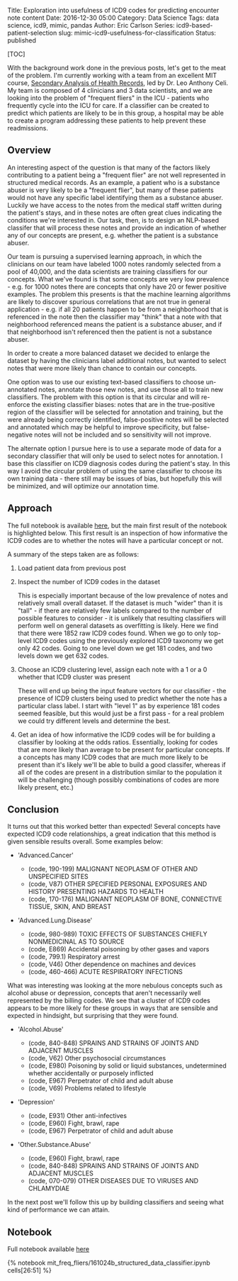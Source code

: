 Title: Exploration into usefulness of ICD9 codes for predicting encounter note content
Date: 2016-12-30 05:00
Category: Data Science
Tags: data science, icd9, mimic, pandas
Author: Eric Carlson
Series: icd9-based-patient-selection
slug: mimic-icd9-usefulness-for-classification
Status: published

[TOC]

With the background work done in the previous posts, let's get to the meat of the problem.  I'm
currently working with a team from an excellent MIT course, 
[Secondary Analysis of Health Records](http://criticaldata.mit.edu/course/), led by Dr. Leo Anthony 
Celi. My team is composed of 4 clinicians and 3 data scientists, and we are looking into the problem 
of "frequent fliers" in the ICU - patients who frequently cycle into the ICU for care.  If a
classifier can be created to predict which patients are likely to be in this group, a hospital may
be able to create a program addressing these patients to help prevent these readmissions.

## Overview

An interesting aspect of the question is that many of the factors likely contributing to a patient 
being a "frequent flier" are not well represented in structured medical records.  As an example, 
a patient who is a substance abuser is very likely to be a "frequent flier", but many of these 
patients would not have any specific label identifying them as a substance abuser. Luckily we have
access to the notes from the medical staff written during the patient's stays, and in these notes
are often great clues indicating the conditions we're interested in.  Our task, then, is to design
an NLP-based classifer that will process these notes and provide an indication of whether any of
our concepts are present, e.g. whether the patient is a substance abuser.

Our team is pursuing a supervised learning approach, in which the clinicians on our team have labeled
1000 notes randomly selected from a pool of 40,000, and the data scientists are training classifiers
for our concepts.  What we've found is that some concepts are very low prevalence - e.g. for 1000
notes there are concepts that only have 20 or fewer positive examples.  The problem this presents
is that the machine learning algorithms are likely to discover spurious correlations that are not
true in general application - e.g. if all 20 patients happen to be from a neighborhood that is 
referenced in the note then the classifier may "think" that a note with that neighborhood referenced
means the patient is a substance abuser, and if that neighborhood isn't referenced then the patient
is not a substance abuser.

In order to create a more balanced dataset we decided to enlarge the dataset by having the 
clinicians label additional notes, but wanted to select notes that were more likely than chance
to contain our concepts.  

One option was to use our existing text-based classifiers to choose 
un-annotated notes, annotate those new notes, and use those all to train new classifiers.  The 
problem with this option is that its circular and will re-enforce the existing classifier biases:
notes that are in the true-positive region of the classifier will be selected for annotation and 
training, but the were already being correctly identified, false-positive notes will be selected
and annotated which may be helpful to improve specificity, but false-negative notes will not be
included and so sensitivity will not improve.

The alternate option I pursue here is to use a separate mode of data for a secondary classifier
that will only be used to select notes for annotation.  I base this classifier on ICD9 diagnosis
codes during the patient's stay.  In this way I avoid the circular problem of using the same
classifier to choose its own training data - there still may be issues of bias, but hopefully
this will be minimized, and will optimize our annotation time.

## Approach

The full notebook is available [here](/notebooks/mit_freq_fliers/161024b_structured_data_classifier.ipynb),
but the main first result of the notebook is highlighted below.  This first result is an inspection
of how informative the ICD9 codes are to whether the notes will have a particular concept or not.

A summary of the steps taken are as follows:

  1. Load patient data from previous post
  2. Inspect the number of ICD9 codes in the dataset

     This is especially important because of the low prevalence of notes and relatively small
     overall dataset.  If the dataset is much "wider" than it is "tall" - if there are relatively
     few labels compared to the number of possible features to consider - it is unlikely that 
     resulting classifiers will perform well on general datasets as overfitting is likely.  Here
     we find that there were 1852 raw ICD9 codes found.  When we go to only top-level ICD9 codes
     using the previously explored ICD9 taxonomy we get only 42 codes.  Going to one level down
     we get 181 codes, and two levels down we get 632 codes.
     
  3. Choose an ICD9 clustering level, assign each note with a 1 or a 0 whether that ICD9 cluster
     was present
     
     These will end up being the input feature vectors for our classifier - the presence of
     ICD9 clusters being used to predict whether the note has a particular class label.  I start
     with "level 1" as by experience 181 codes seemed feasible, but this would just be a first pass -
     for a real problem we could try different levels and determine the best.
     
  4. Get an idea of how informative the ICD9 codes will be for building a classifier by looking
     at the odds ratios.  Essentially, looking for codes that are more likely than average
     to be present for particular concepts.  If a concepts has many ICD9 codes that are much
     more likely to be present than it's likely we'll be able to build a good classifer, whereas
     if all of the codes are present in a distribution similar to the population it will be 
     challenging (though possibly combinations of codes are more likely present, etc.)

## Conclusion

It turns out that this worked better than expected!  Several concepts have expected ICD9 code 
relationships, a great indication that this method is given sensible results overall.  Some examples below:

  * 'Advanced.Cancer'
 	
 	* (code, 190-199)	MALIGNANT NEOPLASM OF OTHER AND UNSPECIFIED SITES
 	* (code, V87)	OTHER SPECIFIED PERSONAL EXPOSURES AND HISTORY PRESENTING HAZARDS TO HEALTH	
 	* (code, 170-176)	MALIGNANT NEOPLASM OF BONE, CONNECTIVE TISSUE, SKIN, AND BREAST
 	
  * 'Advanced.Lung.Disease'
  
  	* (code, 980-989)	TOXIC EFFECTS OF SUBSTANCES CHIEFLY NONMEDICINAL AS TO SOURCE
  	* (code, E869)	Accidental poisoning by other gases and vapors
  	* (code, 799.1)	Respiratory arrest
  	* (code, V46)	Other dependence on machines and devices
  	* (code, 460-466)	ACUTE RESPIRATORY INFECTIONS
  	
What was interesting was looking at the more nebulous concepts such as alcohol abuse or depression,
concepts that aren't necessarily well represented by the billing codes.  We see that a cluster
of ICD9 codes appears to be more likely for these groups in ways that are sensible and 
expected in hindsight, but surprising that they were found.

  * 'Alcohol.Abuse'

    * (code, 840-848)	SPRAINS AND STRAINS OF JOINTS AND ADJACENT MUSCLES
    * (code, V62)	Other psychosocial circumstances
    * (code, E980)	Poisoning by solid or liquid substances, undetermined whether accidentally or purposely inflicted	
    * (code, E967)	Perpetrator of child and adult abuse
    * (code, V69)	Problems related to lifestyle
    
  * 'Depression'
  
  	* (code, E931)	Other anti-infectives
  	* (code, E960)	Fight, brawl, rape
  	* (code, E967)	Perpetrator of child and adult abuse
  	
  * 'Other.Substance.Abuse'
  
  	* (code, E960)	Fight, brawl, rape
  	* (code, 840-848)	SPRAINS AND STRAINS OF JOINTS AND ADJACENT MUSCLES
  	* (code, 070-079)	OTHER DISEASES DUE TO VIRUSES AND CHLAMYDIAE

In the next post we'll follow this up by building classifiers and seeing what kind of performance
we can attain.

## Notebook

Full notebook available [here](/notebooks/mit_freq_fliers/161024b_structured_data_classifier.ipynb)

{% notebook mit_freq_fliers/161024b_structured_data_classifier.ipynb cells[26:51] %}
